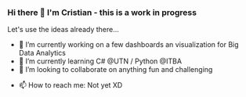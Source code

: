 ### Hi there 👋 I'm Cristian - this is a work in progress

<!--
**rosalescristian/rosalescristian** is a ✨ _special_ ✨ repository because its `README.md` (this file) appears on your GitHub profile.

Here are some ideas to get you started:
-->

Let's use the ideas already there...

- 🔭 I’m currently working on a few dashboards an visualization for Big Data Analytics
- 🌱 I’m currently learning C# @UTN / Python @ITBA
- 👯 I’m looking to collaborate on anything fun and challenging
<!---
- 🤔 I’m looking for help with 
- 💬 Ask me about ...
-->
- 📫 How to reach me: Not yet XD
<!--
- 😄 Pronouns: ...
- ⚡ Fun fact: ...
-->
